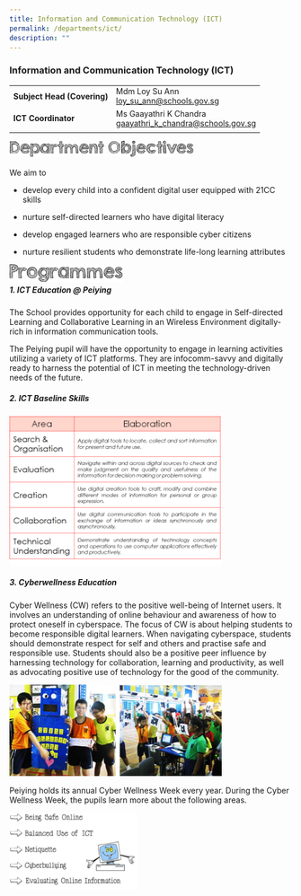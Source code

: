 ```yaml
---
title: Information and Communication Technology (ICT)
permalink: /departments/ict/
description: ""
---
```

### **Information and Communication Technology (ICT)**

|  |  |
|---|---|
| **Subject Head (Covering)** | Mdm Loy Su Ann<br>[loy_su_ann@schools.gov.sg](mailto:loy_su_ann@schools.gov.sg) |
| **ICT Coordinator** | Ms Gaayathri K Chandra<br>[gaayathri_k_chandra@schools.gov.sg](mailto:gaayathri_k_chandra@schools.gov.sg)  |
|  |  |

<img align="left" style="width:65%" src="/images/department%20objectives.jpg">

<br><br>

We aim to  

*   develop every child into a confident digital user equipped with 21CC skills  

*   nurture self-directed learners who have digital literacy  

*   develop engaged learners who are responsible cyber citizens  
  
*   nurture resilient students who demonstrate life-long learning attributes

<img align="left" style="width:40%" src="/images/programmes.png">

<br>

##### **1. ICT Education @ Peiying**

The School provides opportunity for each child to engage in Self-directed Learning and Collaborative Learning in an Wireless Environment digitally-rich in information communication tools.

The Peiying pupil will have the opportunity to engage in learning activities utilizing a variety of ICT platforms. They are infocomm-savvy and digitally ready to harness the potential of ICT in meeting the technology-driven needs of the future.

##### **2. ICT Baseline Skills**

<img src="/images/ict.png" style="width:75%">

##### **3. Cyberwellness Education**
Cyber Wellness (CW) refers to the positive well-being of Internet users. It involves an understanding of online behaviour and awareness of how to protect oneself in cyberspace. The focus of CW is about helping students to become responsible digital learners. When navigating cyberspace, students should demonstrate respect for self and others and practise safe and responsible use. Students should also be a positive peer influence by harnessing technology for collaboration, learning and productivity, as well as advocating positive use of technology for the good of the community.

<img src="/images/ict1.png" style="width:75%">

Peiying holds its annual Cyber Wellness Week every year. During the Cyber Wellness Week, the pupils learn more about the following areas.

<img src="/images/ict2.jpg" style="width:45%">